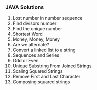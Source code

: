 ### JAVA Solutions 

1. Lost number in number sequence
2. Find divisors number
3. Find the unique number
4. Shortest Word
5. Money, Money, Money
6. Are we alternate?
7. Convert a linked list to a string
8. Sequences and Series
9. Odd or Even
10. Unique Substring From Joined Strings
11. Scaling Squared Strings
12. Remove First and Last Character
13. Composing squared strings
